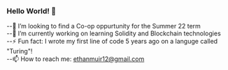 ### Hello World! 👋

--👯 I’m looking to find a Co-op oppurtunity for the Summer 22 term\
--🔭 I’m currently working on learning Solidity and Blockchain technologies\
--⚡ Fun fact: I wrote my first line of code 5 years ago on a languge called "Turing"!\
--📫 How to reach me: ethanmuir12@gmail.com
